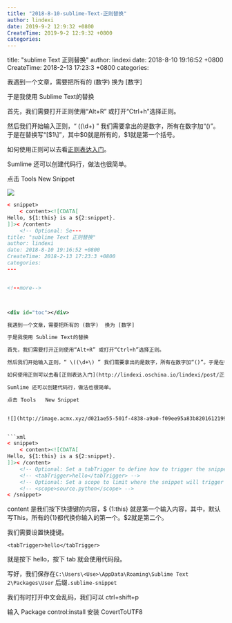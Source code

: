 ```yaml
---
title: "2018-8-10-sublime-Text-正则替换"
author: lindexi
date: 2019-9-2 12:9:32 +0800
CreateTime: 2019-9-2 12:9:32 +0800
categories: 
---
```


title: "sublime Text 正则替换"
author: lindexi
date: 2018-8-10 19:16:52 +0800
CreateTime: 2018-2-13 17:23:3 +0800
categories: 

<!--more-->




<!--more-->



<div id="toc"></div>

我遇到一个文章，需要把所有的 (数字)  换为 [数字]

于是我使用 Sublime Text的替换

首先，我们需要打开正则使用“Alt+R” 或打开“Ctrl+h”选择正则。

然后我们开始输入正则，“ \((\d+\) ” 我们需要拿出的是数字，所有在数字加“()”。于是在替换写“\[$1\]”，其中$0就是所有的，$1就是第一个括号。

如何使用正则可以去看[正则表达入门](http://lindexi.oschina.io/lindexi/post/正则表达式30分钟入门教程/)。

Sumlime 还可以创建代码行，做法也很简单。

点击 Tools   New Snippet 


![](http://image.acmx.xyz/d021ae55-501f-4838-a9a0-f09ee95a83b82016121992723.jpg)


```xml
< snippet>
	< content><![CDATA[
Hello, ${1:this} is a ${2:snippet}.
]]>< /content>
	<!-- Optional: Se---
title: "sublime Text 正则替换"
author: lindexi
date: 2018-8-10 19:16:52 +0800
CreateTime: 2018-2-13 17:23:3 +0800
categories: 
---


<!--more-->



<div id="toc"></div>

我遇到一个文章，需要把所有的 (数字)  换为 [数字]

于是我使用 Sublime Text的替换

首先，我们需要打开正则使用“Alt+R” 或打开“Ctrl+h”选择正则。

然后我们开始输入正则，“ \((\d+\) ” 我们需要拿出的是数字，所有在数字加“()”。于是在替换写“\[$1\]”，其中$0就是所有的，$1就是第一个括号。

如何使用正则可以去看[正则表达入门](http://lindexi.oschina.io/lindexi/post/正则表达式30分钟入门教程/)。

Sumlime 还可以创建代码行，做法也很简单。

点击 Tools   New Snippet 


![](http://image.acmx.xyz/d021ae55-501f-4838-a9a0-f09ee95a83b82016121992723.jpg)


```xml
< snippet>
	< content><![CDATA[
Hello, ${1:this} is a ${2:snippet}.
]]>< /content>
	<!-- Optional: Set a tabTrigger to define how to trigger the snippet -->
	<!-- <tabTrigger>hello</tabTrigger> -->
	<!-- Optional: Set a scope to limit where the snippet will trigger -->
	<!-- <scope>source.python</scope> -->
< /snippet>

```

content 是我们按下快捷键的内容，\$ {1:this} 就是第一个输入内容，其中，默认写This，所有的{1}都代换你输入的第一个。\$2就是第二个。

我们需要设置快捷键。

`<tabTrigger>hello</tabTrigger>`

就是按下 hello，按下 tab 就会使用代码段。

写好，我们保存在`C:\Users\<Use>\AppData\Roaming\Sublime Text 2\Packages\User` 后缀`.sublime-snippet`


我们有时打开中文会乱码，我们可以 ctrl+shift+p

输入 Package  control:install 安装 CovertToUTF8


